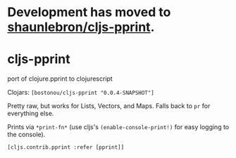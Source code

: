 # Development has moved to [shaunlebron/cljs-pprint](https://github.com/shaunlebron/cljs-pprint/).

# cljs-pprint
port of clojure.pprint to clojurescript

Clojars: `[bostonou/cljs-pprint "0.0.4-SNAPSHOT"]`

Pretty raw, but works for Lists, Vectors, and Maps. Falls back to `pr` for everything else.

Prints via `*print-fn*` (use cljs's `(enable-console-print!)` for easy logging to the console).

`[cljs.contrib.pprint :refer [pprint]]`
